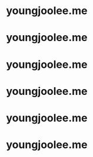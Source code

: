 # youngjoolee.me
# youngjoolee.me
# youngjoolee.me
# youngjoolee.me
# youngjoolee.me
# youngjoolee.me
